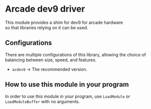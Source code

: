 # Arcade dev9 driver

This module provides a shim for dev9 for arcade hardware \
so that libraries relying on it can be used.  

## Configurations

There are multiple configurations of this library, allowing the choice of
balancing between size, speed, and features.

*   `acdev9` -> The recommended version.

## How to use this module in your program

In order to use this module in your program, use `LoadModule` or \
`LoadModuleBuffer` with no arguments.

